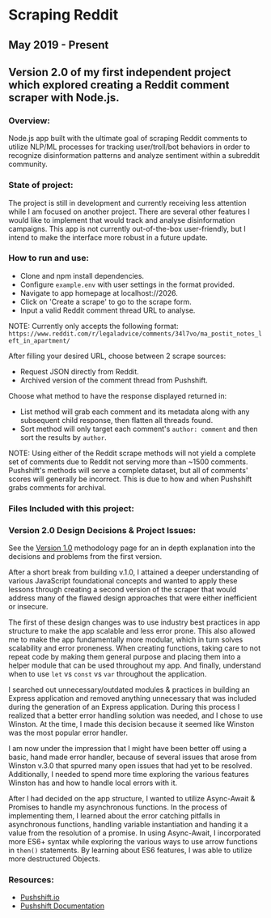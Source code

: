 Scraping Reddit
========
May 2019 - Present
------------------
## Version 2.0 of my first independent project which explored creating a Reddit comment scraper with Node.js.

### Overview:
Node.js app built with the ultimate goal of scraping Reddit comments to utilize NLP/ML processes for tracking user/troll/bot behaviors in order to recognize disinformation patterns and analyze sentiment within a subreddit community.

### State of project:
The project is still in development and currently receiving less attention while I am focused on another project. There are several other features I would like to implement that would track and analyse disinformation campaigns. This app is not currently out-of-the-box user-friendly, but I intend to make the interface more robust in a future update.

### How to run and use:
- Clone and npm install dependencies. 
- Configure `example.env` with user settings in the format provided.  
- Navigate to app homepage at localhost://2026. 
- Click on 'Create a scrape' to go to the scrape form. 
- Input a valid Reddit comment thread URL to analyse. 

NOTE: Currently only accepts the following format:
`https://www.reddit.com/r/legaladvice/comments/34l7vo/ma_postit_notes_left_in_apartment/`

After filling your desired URL, choose between 2 scrape sources:
- Request JSON directly from Reddit. 
- Archived version of the comment thread from Pushshift.

Choose what method to have the response displayed returned in:
- List method will grab each comment and its metadata along with any subsequent child response, then flatten all threads found.
- Sort method will only target each comment's `author: comment` and then sort the results by `author`.

NOTE:  Using either of the Reddit scrape methods will not yield a complete set of comments due to Reddit not serving more than ~1500 comments. Pushshift's methods will serve a complete dataset, but all of comments' scores will generally be incorrect. This is due to how and when Pushshift grabs comments for archival.

### Files Included with this project:

### Version 2.0 Design Decisions & Project Issues:
See the [Version 1.0]() methodology page for an in depth explanation into the decisions and problems from the first version.

  

After a short break from building v.1.0, I attained a deeper understanding of various JavaScript foundational concepts and wanted to apply these lessons through creating a second version of the scraper that would address many of the flawed design approaches that were either inefficient or insecure.

The first of these design changes was to use industry best practices in app structure to make the app scalable and less error prone.
This also allowed me to make the app fundamentally more modular, which in turn solves scalability and error proneness. When creating functions, taking care to not repeat code by making them general purpose and placing them into a helper module that can be used throughout my app. And finally, understand when to use `let` vs `const` vs `var` throughout the application.

I searched out unnecessary/outdated modules & practices in building an Express application and removed anything unnecessary that was included during the generation of an Express application.  During this process I realized that a better error handling solution was needed, and I chose to use Winston. At the time, I made this decision because it seemed like Winston was the most popular error handler.

I am now under the impression that I might have been better off using a basic, hand made error handler, because of several issues that arose from Winston v.3.0 that spurred many open issues that had yet to be resolved.  Additionally, I needed to spend more time exploring the various features Winston has and how to handle local errors with it.

After I had decided on the app structure, I wanted to utilize Async-Await & Promises to handle my asynchronous functions. In the process of implementing them, I learned about the error catching pitfalls in asynchronous functions, handling variable instantiation and handing it a value from the resolution of a promise. In using Async-Await, I incorporated more ES6+ syntax while exploring the various ways to use arrow functions in `then()` statements.  By learning about ES6 features, I was able to utilize more destructured Objects.


### Resources:
- [Pushshift.io](https://pushshift.io/)
- [Pushshift Documentation](https://pushshift.io/api-parameters/)
